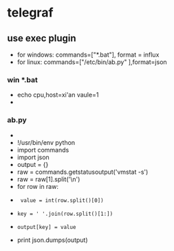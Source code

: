 # telegraf
## use exec plugin
- for windows:  commands=["*.bat"], format = influx 
- for linux:    commands=["/etc/bin/ab.py" ],format=json 

### win *.bat
- echo cpu,host=xi'an vaule=1
- 
###  ab.py
-
- !/usr/bin/env python
- import commands
- import json
- output = {}
- raw = commands.getstatusoutput('vmstat -s')
- raw = raw[1].split('\n')
- for row in raw:
-      value = int(row.split()[0])
-     key = ' '.join(row.split()[1:])
-     output[key] = value
- print json.dumps(output)
